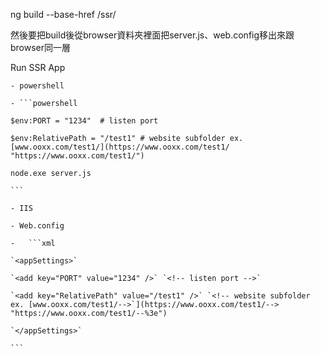 ng build --base-href /ssr/

然後要把build後從browser資料夾裡面把server.js、web.config移出來跟browser同一層


 Run SSR App

    - powershell

    - ```powershell

    $env:PORT = "1234"  # listen port

    $env:RelativePath = "/test1" # website subfolder ex.[www.ooxx.com/test1/](https://www.ooxx.com/test1/ "https://www.ooxx.com/test1/")

    node.exe server.js

    ```

    - IIS

    - Web.config

    -   ```xml

    `<appSettings>`

    `<add key="PORT" value="1234" />` `<!-- listen port -->`

    `<add key="RelativePath" value="/test1" />` `<!-- website subfolder ex. [www.ooxx.com/test1/-->`](https://www.ooxx.com/test1/--> "https://www.ooxx.com/test1/--%3e")

    `</appSettings>`

    ```
